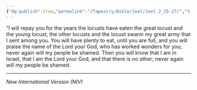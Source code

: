 ```yaml
---
{"dg-publish":true,"permalink":"/Tapestry/Bible/Joel/Joel 2_25-27/","title":"Joel 2:25–27","hide":true,"tags":["bible-verse","bible-verse"],"dgHomeLink":true,"dgShowLocalGraph":true,"dgEnableSearch":true}
---
```


“I will repay you for the years the locusts have eaten the great locust and the young locust, the other locusts and the locust swarm my great army that I sent among you.
 You will have plenty to eat, until you are full, and you will praise the name of the Lord your God, who has worked wonders for you; never again will my people be shamed.
 Then you will know that I am in Israel, that I am the Lord your God, and that there is no other; never again will my people be shamed.


---
*New International Version (NIV)*